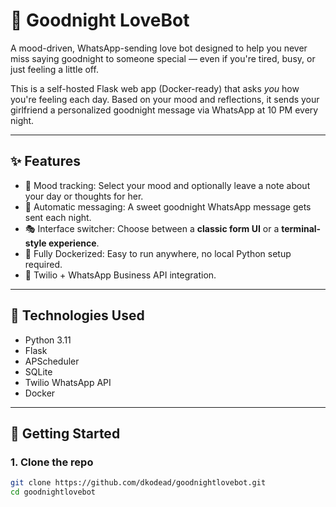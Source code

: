 # 💌 Goodnight LoveBot

A mood-driven, WhatsApp-sending love bot designed to help you never miss saying goodnight to someone special — even if you're tired, busy, or just feeling a little off.

This is a self-hosted Flask web app (Docker-ready) that asks *you* how you're feeling each day. Based on your mood and reflections, it sends your girlfriend a personalized goodnight message via WhatsApp at 10 PM every night.

---

## ✨ Features

- 🧠 Mood tracking: Select your mood and optionally leave a note about your day or thoughts for her.
- 💬 Automatic messaging: A sweet goodnight WhatsApp message gets sent each night.
- 🎭 Interface switcher: Choose between a **classic form UI** or a **terminal-style experience**.
- 🐳 Fully Dockerized: Easy to run anywhere, no local Python setup required.
- 💬 Twilio + WhatsApp Business API integration.

---

## 🧰 Technologies Used

- Python 3.11
- Flask
- APScheduler
- SQLite
- Twilio WhatsApp API
- Docker

---

## 🚀 Getting Started

### 1. Clone the repo
```bash
git clone https://github.com/dkodead/goodnightlovebot.git
cd goodnightlovebot
